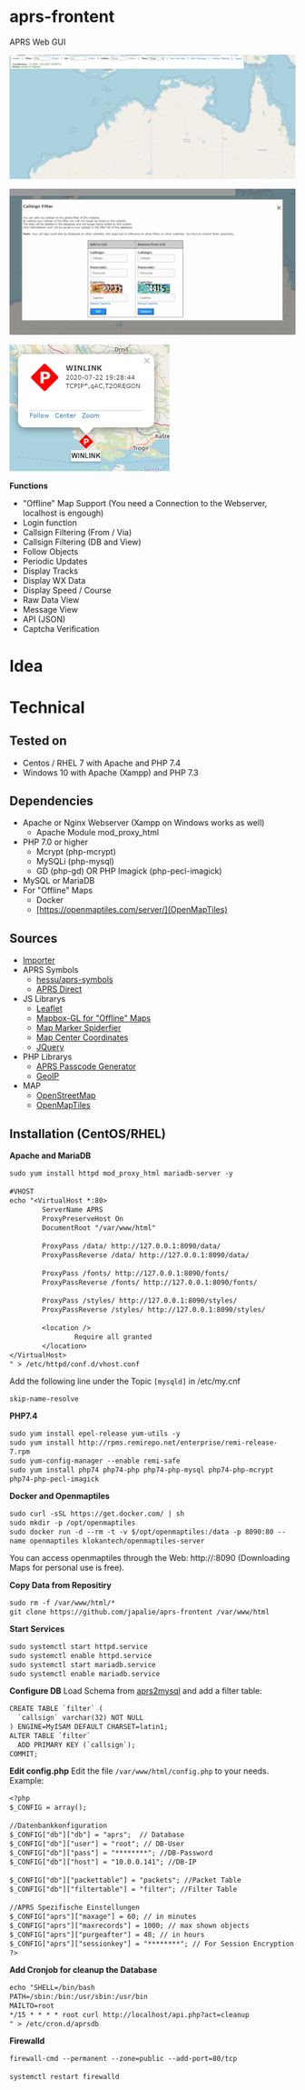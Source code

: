 # aprs-frontent
APRS Web GUI

![Screenshot](https://github.com/japalie/aprs-frontent/blob/master/readme/Screen1.png?raw=true)

![Screenshot](https://github.com/japalie/aprs-frontent/blob/master/readme/Screen2.png?raw=true)

![Screenshot](https://github.com/japalie/aprs-frontent/blob/master/readme/Screen4.png?raw=true)

**Functions**
* "Offline" Map Support (You need a Connection to the Webserver, localhost is engough)
* Login function
* Callsign Filtering (From / Via)
* Callsign Filtering (DB and View)
* Follow Objects
* Periodic Updates
* Display Tracks
* Display WX Data
* Display Speed / Course
* Raw Data View
* Message View
* API (JSON)
* Captcha Verification

# Idea


# Technical

## Tested on

* Centos / RHEL 7 with Apache and PHP 7.4
* Windows 10 with Apache (Xampp) and PHP 7.3

## Dependencies

* Apache or Nginx Webserver (Xampp on Windows works as well)
  * Apache Module mod_proxy_html
* PHP 7.0 or higher
  * Mcrypt (php-mcrypt)
  * MySQLi (php-mysql)
  * GD (php-gd) OR PHP Imagick (php-pecl-imagick)
* MySQL or MariaDB
* For "Offline" Maps
  * Docker
  * [https://openmaptiles.com/server/](OpenMapTiles)

## Sources

* [Importer](japalie/aprs2mysql)
* APRS Symbols
  * [hessu/aprs-symbols](https://github.com/hessu/aprs-symbols)
  * [APRS Direct](https://www.aprsdirect.com/)
* JS Librarys
  * [Leaflet](https://github.com/Leaflet/Leaflet)
  * [Mapbox-GL for "Offline" Maps](https://github.com/mapbox/mapbox-gl-js)
  * [Map Marker Spiderfier](https://github.com/jawj/OverlappingMarkerSpiderfier-Leaflet)
  * [Map Center Coordinates](https://github.com/xguaita/Leaflet.MapCenterCoord)
  * [JQuery](https://jquery.com/)
* PHP Librarys
  * [APRS Passcode Generator](https://github.com/magicbug/PHP-APRS-Passcode)
  * [GeoIP](https://www.ip2location.com/development-libraries/ip2location/php)
* MAP
  * [OpenStreetMap](https://www.openstreetmap.org/)
  * [OpenMapTiles](https://openmaptiles.org/)

## Installation (CentOS/RHEL)

**Apache and MariaDB**
```
sudo yum install httpd mod_proxy_html mariadb-server -y

#VHOST
echo "<VirtualHost *:80>
        ServerName APRS
        ProxyPreserveHost On
        DocumentRoot "/var/www/html"

        ProxyPass /data/ http://127.0.0.1:8090/data/
        ProxyPassReverse /data/ http://127.0.0.1:8090/data/

        ProxyPass /fonts/ http://127.0.0.1:8090/fonts/
        ProxyPassReverse /fonts/ http://127.0.0.1:8090/fonts/

        ProxyPass /styles/ http://127.0.0.1:8090/styles/
        ProxyPassReverse /styles/ http://127.0.0.1:8090/styles/

        <location />
                Require all granted
        </location>
</VirtualHost>
" > /etc/httpd/conf.d/vhost.conf

```

Add the following line under the Topic `[mysqld]` in /etc/my.cnf
```
skip-name-resolve
```

**PHP7.4**
```
sudo yum install epel-release yum-utils -y
sudo yum install http://rpms.remirepo.net/enterprise/remi-release-7.rpm
sudo yum-config-manager --enable remi-safe
sudo yum install php74 php74-php php74-php-mysql php74-php-mcrypt php74-php-pecl-imagick
```

**Docker and Openmaptiles**
```
sudo curl -sSL https://get.docker.com/ | sh
sudo mkdir -p /opt/openmaptiles
sudo docker run -d --rm -t -v $/opt/openmaptiles:/data -p 8090:80 --name openmaptiles klokantech/openmaptiles-server
```
You can access openmaptiles through the Web: http://<ip>:8090 (Downloading Maps for personal use is free).

**Copy Data from Repositiry**
```
sudo rm -f /var/www/html/*
git clone https://github.com/japalie/aprs-frontent /var/www/html
```

**Start Services**
```
sudo systemctl start httpd.service
sudo systemctl enable httpd.service
sudo systemctl start mariadb.service
sudo systemctl enable mariadb.service
```

**Configure DB**
Load Schema from [aprs2mysql](japalie/aprs2mysql) and add a filter table:
```
CREATE TABLE `filter` (
  `callsign` varchar(32) NOT NULL
) ENGINE=MyISAM DEFAULT CHARSET=latin1;
ALTER TABLE `filter`
  ADD PRIMARY KEY (`callsign`);
COMMIT;
```

**Edit config.php**
Edit the file `/var/www/html/config.php` to your needs.
Example:
```
<?php
$_CONFIG = array();

//Datenbankkonfiguration
$_CONFIG["db"]["db"] = "aprs";	// Database
$_CONFIG["db"]["user"] = "root"; // DB-User
$_CONFIG["db"]["pass"] = "********"; //DB-Password
$_CONFIG["db"]["host"] = "10.0.0.141"; //DB-IP

$_CONFIG["db"]["packettable"] = "packets"; //Packet Table
$_CONFIG["db"]["filtertable"] = "filter"; //Filter Table

//APRS Spezifische Einstellungen
$_CONFIG["aprs"]["maxage"] = 60; // in minutes
$_CONFIG["aprs"]["maxrecords"] = 1000; // max shown objects
$_CONFIG["aprs"]["purgeafter"] = 48; // in hours
$_CONFIG["aprs"]["sessionkey"] = "********"; // For Session Encryption
?>
```

**Add Cronjob for cleanup the Database**
```
echo "SHELL=/bin/bash
PATH=/sbin:/bin:/usr/sbin:/usr/bin
MAILTO=root
*/15 * * * * root curl http://localhost/api.php?act=cleanup
" > /etc/cron.d/aprsdb
```

**Firewalld**
```
firewall-cmd --permanent --zone=public --add-port=80/tcp

systemctl restart firewalld
```
